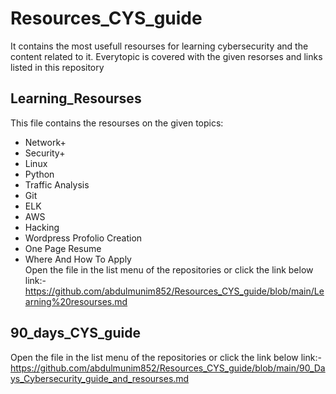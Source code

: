# Resources_CYS_guide
It contains the most usefull resourses for learning cybersecurity and the content related to it. 
Everytopic is covered with the given resorses and links listed in this repository

## Learning_Resourses
This file contains the resourses on the given topics:
- Network+
- Security+
- Linux
- Python
- Traffic Analysis
- Git
- ELK
- AWS
- Hacking
- Wordpress Profolio Creation
- One Page Resume
- Where And How To Apply
  <br>
Open the file in the list menu of the repositories or click the link below
link:-https://github.com/abdulmunim852/Resources_CYS_guide/blob/main/Learning%20resourses.md

## 90_days_CYS_guide
Open the file in the list menu of the repositories or click the link below
link:- https://github.com/abdulmunim852/Resources_CYS_guide/blob/main/90_Days_Cybersecurity_guide_and_resourses.md


